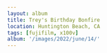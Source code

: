 ```yaml
---
layout: album
title: Trey's Birthday Bonfire
location: Huntington Beach, CA
tags: [fujifilm, x100v]
album: '/images/2022/june/14/'
---
```

